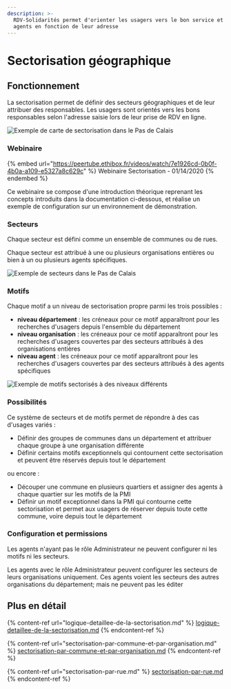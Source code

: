 ```yaml
---
description: >-
  RDV-Solidarités permet d'orienter les usagers vers le bon service et les bons
  agents en fonction de leur adresse
---
```


# Sectorisation géographique

## Fonctionnement

La sectorisation permet de définir des secteurs géographiques et de leur attribuer des responsables. Les usagers sont orientés vers les bons responsables selon l'adresse saisie lors de leur prise de RDV en ligne.

![Exemple de carte de sectorisation dans le Pas de Calais](../../.gitbook/assets/screenshot\_2020-11-26\_at\_10.58.08.png)

### Webinaire

{% embed url="https://peertube.ethibox.fr/videos/watch/7e1926cd-0b0f-4b0a-a109-e5327a8c629c" %}
Webinaire Sectorisation - 01/14/2020
{% endembed %}

Ce webinaire se compose d'une introduction théorique reprenant les concepts introduits dans la documentation ci-dessous, et réalise un exemple de configuration sur un environnement de démonstration.

### Secteurs

Chaque secteur est défini comme un ensemble de communes ou de rues.

Chaque secteur est attribué à une ou plusieurs organisations entières ou bien à un ou plusieurs agents spécifiques.

![Exemple de secteurs dans le Pas de Calais](../../.gitbook/assets/screenshot\_2020-11-26\_at\_10.59.39.png)

### Motifs

Chaque motif a un niveau de sectorisation propre parmi les trois possibles :&#x20;

* **niveau département** : les créneaux pour ce motif apparaîtront pour les recherches d'usagers depuis l'ensemble du département
* **niveau organisation** : les créneaux pour ce motif apparaîtront pour les recherches d'usagers couvertes par des secteurs attribués à des organisations entières
* **niveau agent** : les créneaux pour ce motif apparaîtront pour les recherches d'usagers couvertes par des secteurs attribués à des agents spécifiques

![Exemple de motifs sectorisés à des niveaux différents](../../.gitbook/assets/screenshot\_2020-11-26\_at\_11.01.36.png)

### Possibilités

Ce système de secteurs et de motifs permet de répondre à des cas d'usages variés :

* Définir des groupes de communes dans un département et attribuer chaque groupe à une organisation différente&#x20;
* Définir certains motifs exceptionnels qui contournent cette sectorisation et peuvent être réservés depuis tout le département

ou encore :

* Découper une commune en plusieurs quartiers et assigner des agents à chaque quartier sur les motifs de la PMI
* Définir un motif exceptionnel dans la PMI qui contourne cette sectorisation et permet aux usagers de réserver depuis toute cette commune, voire depuis tout le département

### Configuration et permissions

Les agents n'ayant pas le rôle Administrateur ne peuvent configurer ni les motifs ni les secteurs.

Les agents avec le rôle Administrateur peuvent configurer les secteurs de leurs organisations uniquement. Ces agents voient les secteurs des autres organisations du département; mais ne peuvent pas les éditer

## Plus en détail

{% content-ref url="logique-detaillee-de-la-sectorisation.md" %}
[logique-detaillee-de-la-sectorisation.md](logique-detaillee-de-la-sectorisation.md)
{% endcontent-ref %}

{% content-ref url="sectorisation-par-commune-et-par-organisation.md" %}
[sectorisation-par-commune-et-par-organisation.md](sectorisation-par-commune-et-par-organisation.md)
{% endcontent-ref %}

{% content-ref url="sectorisation-par-rue.md" %}
[sectorisation-par-rue.md](sectorisation-par-rue.md)
{% endcontent-ref %}



